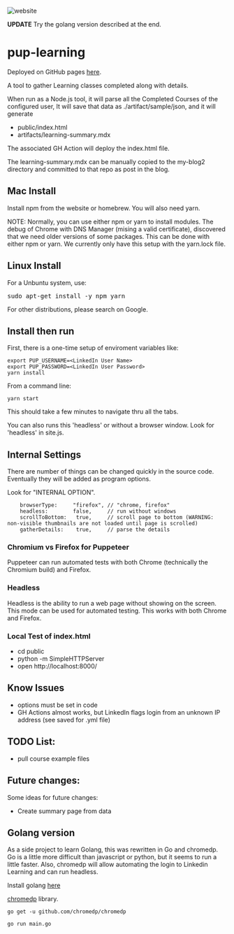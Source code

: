 ![website](https://github.com/alpiepho/pup-learning/workflows/website/badge.svg)


**UPDATE** Try the golang version described at the end.
# pup-learning

Deployed on GitHub pages [here](https://alpiepho.github.io/pup-learning/).


A tool to gather Learning classes completed along with details.

When run as a Node.js tool, it will parse all the Completed Courses of the configured
user, It will save that data as ./artifact/sample/json, and it will generate

- public/index.html
- artifacts/learning-summary.mdx

The associated GH Action will deploy the index.html file.  

The learning-summary.mdx can be manually copied to the my-blog2 directory and committed 
to that repo as post in the blog.


## Mac Install

Install npm from the website or homebrew.  You will also need yarn.

NOTE: Normally, you can use either npm or yarn to install modules.  The debug of
Chrome with DNS Manager (mising a valid certificate), discovered that we need older
versions of some packages.  This can be done with either npm or yarn.  We currently only
have this setup with the yarn.lock file.

## Linux Install

For a Unbuntu system, use:

<pre>
sudo apt-get install -y npm yarn
</pre>

For other distributions, please search on Google.

## Install then run

First, there is a one-time setup of enviroment variables like:

```
export PUP_USERNAME=<LinkedIn User Name>
export PUP_PASSWORD=<LinkedIn User Password>
yarn install
```

From a command line:

```
yarn start
```

This should take a few minutes to navigate thru all the tabs. 

You can also runs this 'headless' or without a browser window.  Look for 'headless' in site.js.  


## Internal Settings

There are number of things can be changed quickly in the source code.  Eventually they
will be added as program options.

Look for "INTERNAL OPTION".

```
    browserType:     "firefox", // "chrome, firefox"
    headless:        false,     // run without windows
    scrollToBottom:   true,     // scroll page to bottom (WARNING: non-visible thumbnails are not loaded until page is scrolled)
    gatherDetails:    true,     // parse the details
```


### Chromium vs Firefox for Puppeteer

Puppeteer can run automated tests with both Chrome (technically the Chromium build) and
Firefox.

### Headless

Headless is the ability to run a web page without showing on the screen.  This mode can
be used for automated testing.  This works with both Chrome and Firefox.


### Local Test of index.html

- cd public
- python -m SimpleHTTPServer
- open http://localhost:8000/

## Know Issues

- options must be set in code
- GH Actions almost works, but LinkedIn flags login from an unknown IP address (see saved for .yml file)


## TODO List:

- pull course example files

## Future changes:

Some ideas for future changes:

- Create summary page from data


## Golang version

As a side project to learn Golang, this was rewritten in Go and chromedp.  Go is a little
more difficult than javascript or python, but it seems to run a little faster.  Also,
chromedp will allow automating the login to Linkedin Learning and can run headless.

Install golang [here](https://golang.org/doc/install)

[chromedp](https://github.com/chromedp/chromedp) library.

`go get -u github.com/chromedp/chromedp`

`go run main.go`


